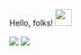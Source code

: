  Hello, folks! <img src="https://raw.githubusercontent.com/MartinHeinz/MartinHeinz/master/wave.gif" width="30px">
 
<img align="center" src="https://github-readme-stats.vercel.app/api?username=omer6167" />


<img align="center" src="https://github-readme-stats.vercel.app/api/top-langs/?username=shinokada" />


<!--
**omer6167/omer6167** is a ✨ _special_ ✨ repository because its `README.md` (this file) appears on your GitHub profile.
 
 <img align="center" src="https://github-readme-stats.vercel.app/api/<CARD_TYPE>/?username=<omer6167>&theme=<THEME_NAME>" />


### Hi there 👋


Here are some ideas to get you started:

- 🔭 I’m currently working on ...
- 🌱 I’m currently learning ...
- 👯 I’m looking to collaborate on ...
- 🤔 I’m looking for help with ...
- 💬 Ask me about ...
- 📫 How to reach me: ...
- 😄 Pronouns: ...
- ⚡ Fun fact: ...
-->

